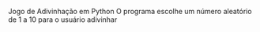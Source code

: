 Jogo de Adivinhação em Python
O programa escolhe um número aleatório de 1 a 10 para o usuário adivinhar
